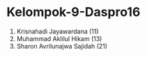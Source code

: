 # Kelompok-9-Daspro16
1. Krisnahadi Jayawardana (11)
2. Muhammad Aklilul Hikam (13)
3. Sharon Avrilunajwa Sajidah (21)

